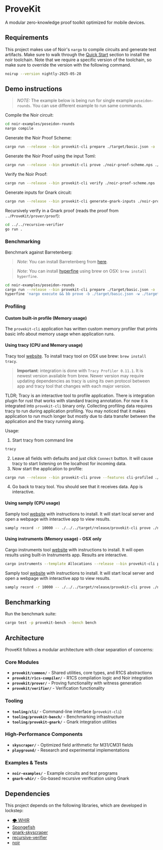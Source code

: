 # ProveKit

A modular zero-knowledge proof toolkit optimized for mobile devices.

## Requirements

This project makes use of Noir's `nargo` to compile circuits and generate test artifacts. Make sure to walk through the [Quick Start](https://noir-lang.org/docs/getting_started/quick_start#noir) section to install the noir toolchain. Note that we require a specific version of the toolchain, so make sure to override the version with the following command.

```sh
noirup --version nightly-2025-05-28
```

## Demo instructions

> _NOTE:_ The example below is being run for single example `poseidon-rounds`. You can use different example to run same commands.

Compile the Noir circuit:

```sh
cd noir-examples/poseidon-rounds
nargo compile
```

Generate the Noir Proof Scheme:

```sh
cargo run --release --bin provekit-cli prepare ./target/basic.json -o ./noir-proof-scheme.nps
```

Generate the Noir Proof using the input Toml:

```sh
cargo run --release --bin provekit-cli prove ./noir-proof-scheme.nps ./Prover.toml -o ./noir-proof.np
```

Verify the Noir Proof:

```sh
cargo run --release --bin provekit-cli verify ./noir-proof-scheme.nps ./noir-proof.np
```

Generate inputs for Gnark circuit:

```sh
cargo run --release --bin provekit-cli generate-gnark-inputs ./noir-proof-scheme.nps ./noir-proof.np
```

Recursively verify in a Gnark proof (reads the proof from `../ProveKit/prover/proof`):

```sh
cd ../../recursive-verifier
go run .
```

### Benchmarking

Benchmark against Barretenberg:

> _Note_: You can install Barretenberg from [here](https://github.com/AztecProtocol/aztec-packages/blob/master/barretenberg/bbup/README.md).

> _Note_: You can install [hyperfine](https://github.com/sharkdp/hyperfine) using brew on OSX: `brew install hyperfine`.

```sh
cd noir-examples/poseidon-rounds
cargo run --release --bin provekit-cli prepare ./target/basic.json -o ./scheme.nps
hyperfine 'nargo execute && bb prove -b ./target/basic.json -w ./target/basic.gz -o ./target' '../../target/release/provekit-cli prove ./scheme.nps ./Prover.toml'
```

### Profiling

#### Custom built-in profile (Memory usage)

The `provekit-cli` application has written custom memory profiler that prints basic info about memory usage when application
runs.

#### Using tracy (CPU and Memory usage)

Tracy tool [website](https://github.com/wolfpld/tracy). To install tracy tool on OSX use brew: `brew install tracy`.

> **Important**: integration is done with `Tracy Profiler 0.11.1`. It is newest version available from brew. Newer
> version may require updating dependencies as tracy is using its own protocol between app and tracy tool that changes
> with each major version.

TLDR; Tracy is an interactive tool to profile application. There is integration plugin for rust that works with
standard tracing annotation. For now it is integrated into `provekit-cli` binary only. Collecting profiling data requires
tracy to run during application profiling. You may noticed that it makes application to run much longer but mostly
due to data transfer between the application and the tracy running along.

Usage:

1. Start tracy from command line
```sh
tracy
```
2. Leave all fields with defaults and just click `Connect` button. It will cause tracy to start listening on the
   localhost for incoming data.
3. Now start the application to profile:
```sh
cargo run --release --bin provekit-cli prove --features cli-profiled ./noir-proof-scheme.nps ./Prover.toml -o ./noir-proof.np
```
4. Go back to tracy tool. You should see that it receives data. App is interactive.

#### Using samply (CPU usage)

Samply tool [website](https://github.com/mstange/samply/) with instructions to install. It will start local server and
open a webpage with interactive app to view results.

```sh
samply record -r 10000 -- ./../../target/release/provekit-cli prove ./noir-proof-scheme.nps ./Prover.toml -o ./noir-proof.np
```

#### Using instruments (Memory usage) - OSX only

Cargo instruments tool [website](https://crates.io/crates/cargo-instruments) with instructions to install. It will open
results using built-in Instruments app. Results are interactive.

```sh
cargo instruments --template Allocations --release --bin provekit-cli prove ./noir-proof-scheme.nps ./Prover.toml -o ./noir-proof.np
```

Samply tool [website](https://github.com/mstange/samply/) with instructions to install. It will start local server and
open a webpage with interactive app to view results.

```sh
samply record -r 10000 -- ./../../target/release/provekit-cli prove ./noir-proof-scheme.nps ./Prover.toml -o ./noir-proof.np
```

## Benchmarking

Run the benchmark suite:

```sh
cargo test -p provekit-bench --bench bench
```

## Architecture

ProveKit follows a modular architecture with clear separation of concerns:

### Core Modules
- **`provekit/common/`** - Shared utilities, core types, and R1CS abstractions
- **`provekit/r1cs-compiler/`** - R1CS compilation logic and Noir integration  
- **`provekit/prover/`** - Proving functionality with witness generation
- **`provekit/verifier/`** - Verification functionality

### Tooling
- **`tooling/cli/`** - Command-line interface (`provekit-cli`)
- **`tooling/provekit-bench/`** - Benchmarking infrastructure
- **`tooling/provekit-gnark/`** - Gnark integration utilities

### High-Performance Components
- **`skyscraper/`** - Optimized field arithmetic for M31/CM31 fields
- **`playground/`** - Research and experimental implementations

### Examples & Tests
- **`noir-examples/`** - Example circuits and test programs
- **`gnark-whir/`** - Go-based recursive verification using Gnark

## Dependencies

This project depends on the following libraries, which are developed in lockstep:

- [🌪️ WHIR](https://github.com/WizardOfMenlo/whir)
- [Spongefish](https://github.com/arkworks-rs/spongefish)
- [gnark-skyscraper](https://github.com/reilabs/gnark-skyscraper)
- [recursive-verifier](./recursive-verifier/README.md)
- [noir](https://github.com/noir-lang/noir)
